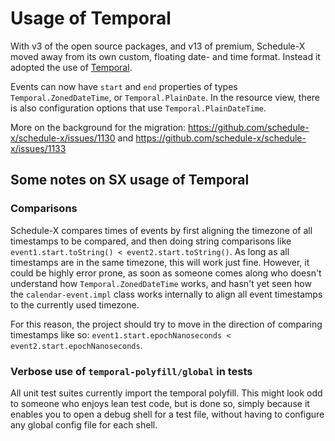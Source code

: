# Usage of Temporal

With v3 of the open source packages, and v13 of premium, Schedule-X moved away from its own custom, floating date- and time format. Instead it adopted the use of [Temporal](https://developer.mozilla.org/en-US/docs/Web/JavaScript/Reference/Global_Objects/Temporal).

Events can now have `start` and `end` properties of types `Temporal.ZonedDateTime`, or `Temporal.PlainDate`. In the resource view, there is also configuration options that use `Temporal.PlainDateTime`.

More on the background for the migration: https://github.com/schedule-x/schedule-x/issues/1130 and https://github.com/schedule-x/schedule-x/issues/1133

## Some notes on SX usage of Temporal

### Comparisons

Schedule-X compares times of events by first aligning the timezone of all timestamps to be compared, and then doing string comparisons like `event1.start.toString() < event2.start.toString()`. As long as all timestamps are in the same timezone, this will work just fine. However, it could be highly error prone, as soon as someone comes along who doesn't understand how `Temporal.ZonedDateTime` works, and hasn't yet seen how the `calendar-event.impl` class works internally to align all event timestamps to the currently used timezone.

For this reason, the project should try to move in the direction of comparing timestamps like so: `event1.start.epochNanoseconds < event2.start.epochNanoseconds`.

### Verbose use of `temporal-polyfill/global` in tests

All unit test suites currently import the temporal polyfill. This might look odd to someone who enjoys lean test code, but is done so, simply because it enables you to open a debug shell for a test file, without having to configure any global config file for each shell.

